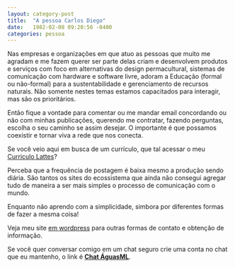```yaml
---
layout: category-post
title:  "A pessoa Carlos Diego"
date:   1982-02-08 09:20:56 -0400
categories: pessoa
---
```

Nas empresas e organizações em que atuo as pessoas que muito me agradam e me fazem querer ser parte delas criam e desenvolvem produtos e serviços com foco em alternativas do design permacultural, sistemas de comunicação com hardware e software livre, adoram a Educação (formal ou não-formal) para a sustentabilidade e gerenciamento de recursos naturais. Não somente nestes temas estamos capacitados para interagir, mas são os prioritários.

Então fique a vontade para comentar ou me mandar email concordando ou não com minhas publicações, querendo me contratar, fazendo perguntas, escolha o seu caminho se assim desejar. O importante é que possamos coexistir e tornar viva a rede que nos conecta.

Se você veio aqui em busca de um currículo, que tal acessar o meu [Curriculo Lattes]?

Perceba que a frequência de postagem é baixa mesmo a produção sendo diária. São tantos os sites do ecossistema que ainda não consegui agregar tudo de maneira a ser mais simples o processo de comunicação com o mundo.

Enquanto não aprendo com a simplicidade, simbora por diferentes formas de fazer a mesma coisa!

Veja meu site [em wordpress][site-do-diego] para outras formas de contato e obtenção de informação.

Se você quer conversar comigo em um chat seguro crie uma conta no chat que eu mantenho, o link é <strong>[Chat ÁguasML][aguas-chat]</strong>.

[Curriculo Lattes]: http://lattes.cnpq.br/8821541530718764
[site-do-diego]:   https://cdiegosr.info
[aguas-chat]: https://chat.aguas.ml
